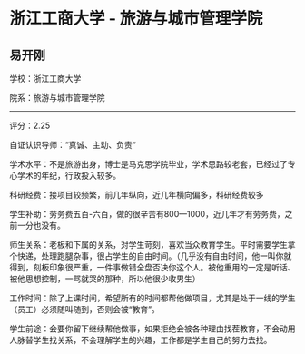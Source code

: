 # 浙江工商大学 - 旅游与城市管理学院

## 易开刚

学校：浙江工商大学

院系：旅游与城市管理学院

* * *

评分：2.25

自证认识导师：“真诚、主动、负责“

学术水平：不是旅游出身，博士是马克思学院毕业，学术思路较老套，已经过了专心学术的年纪，行政投入较多。

科研经费：接项目较频繁，前几年纵向，近几年横向偏多，科研经费较多

学生补助：劳务费五百-六百，做的很辛苦有800—1000，近几年才有劳务费，之前一分也没有。

师生关系：老板和下属的关系，对学生苛刻，喜欢当众教育学生。平时需要学生拿个快递，处理跑腿杂事，很占学生的自由时间。（几乎没有自由时间，他一叫你就得到，刻板印象很严重，一件事做错全盘否决你这个人。被他重用的一定是听话、被他思想控制，一骂就哭的那种，所以他很少收男生）

工作时间：除了上课时间，希望所有的时间都帮他做项目，尤其是处于一线的学生（员工）必须随叫随到，否则会被“教育”。

学生前途：会要你留下继续帮他做事，如果拒绝会被各种理由找茬教育，不会动用人脉替学生找关系，不会理解学生的兴趣，工作都是学生自己的努力去找。
